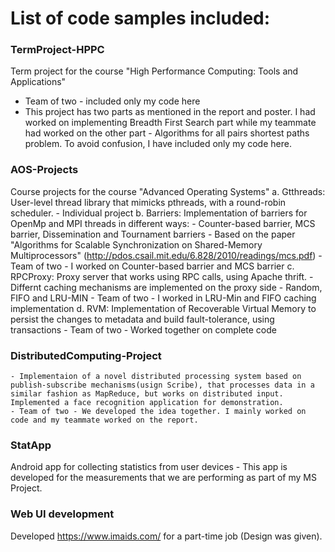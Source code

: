 List of code samples included:
==============================
### TermProject-HPPC
Term project for the course "High Performance Computing: Tools and Applications"
* Team of two - included only my code here
* This project has two parts as mentioned in the report and poster. I had worked on implementing Breadth First Search part while my teammate had worked on the other part - Algorithms for all pairs shortest paths problem. To avoid confusion, I have included only my code here.

### AOS-Projects
Course projects for the course "Advanced Operating Systems"
	a. Gtthreads: User-level thread library that mimicks pthreads, with a round-robin scheduler.
		- Individual project
	b. Barriers: Implementation of barriers for OpenMp and MPI threads in different ways:
		- Counter-based barrier, MCS barrier, Dissemination and Tournament barriers
		- Based on the paper "Algorithms for Scalable Synchronization on Shared-Memory Multiprocessors" 
		  (http://pdos.csail.mit.edu/6.828/2010/readings/mcs.pdf) 
		- Team of two - I worked on Counter-based barrier and MCS barrier
	c. RPCProxy: Proxy server that works using RPC calls, using Apache thrift. 
		- Differnt caching mechanisms are implemented on the proxy side - Random, FIFO and LRU-MIN
		- Team of two - I worked in LRU-Min and FIFO caching implementation
	d. RVM: Implementation of Recoverable Virtual Memory to persist the changes to metadata and build fault-tolerance, using transactions
		- Team of two - Worked together on complete code

### DistributedComputing-Project
	- Implementaion of a novel distributed processing system based on publish-subscribe mechanisms(usign Scribe), that processes data in a similar fashion as MapReduce, but works on distributed input. Implemented a face recognition application for demonstration.
	- Team of two - We developed the idea together. I mainly worked on code and my teammate worked on the report.

### StatApp
Android app for collecting statistics from user devices
	- This app is developed for the measurements that we are performing as part of my MS Project.

### Web UI development
Developed https://www.imaids.com/ for a part-time job (Design was given).
